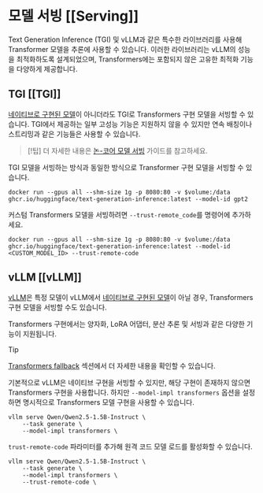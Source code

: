 <!--Copyright 2025 The HuggingFace Team. All rights reserved.

Licensed under the Apache License, Version 2.0 (the "License"); you may not use this file except in compliance with
the License. You may obtain a copy of the License at

http://www.apache.org/licenses/LICENSE-2.0

Unless required by applicable law or agreed to in writing, software distributed under the License is distributed on
an "AS IS" BASIS, WITHOUT WARRANTIES OR CONDITIONS OF ANY KIND, either express or implied. See the License for the
specific language governing permissions and limitations under the License.

⚠️ Note that this file is in Markdown but contain specific syntax for our doc-builder (similar to MDX) that may not be
rendered properly in your Markdown viewer.

-->

# 모델 서빙 [[Serving]]

Text Generation Inference (TGI) 및 vLLM과 같은 특수한 라이브러리를 사용해 Transformer 모델을 추론에 사용할 수 있습니다. 이러한 라이브러리는 vLLM의 성능을 최적화하도록 설계되었으며, Transformers에는 포함되지 않은 고유한 최적화 기능을 다양하게 제공합니다.

## TGI [[TGI]]

[네이티브로 구현된 모델](https://huggingface.co/docs/text-generation-inference/supported_models)이 아니더라도 TGI로 Transformers 구현 모델을 서빙할 수 있습니다. TGI에서 제공하는 일부 고성능 기능은 지원하지 않을 수 있지만 연속 배칭이나 스트리밍과 같은 기능들은 사용할 수 있습니다.

> [!팁]
> 더 자세한 내용은 [논-코어 모델 서빙](https://huggingface.co/docs/text-generation-inference/basic_tutorials/non_core_models) 가이드를 참고하세요.

TGI 모델을 서빙하는 방식과 동일한 방식으로 Transformer 구현 모델을 서빙할 수 있습니다.

```docker
docker run --gpus all --shm-size 1g -p 8080:80 -v $volume:/data ghcr.io/huggingface/text-generation-inference:latest --model-id gpt2
```

커스텀 Transformers 모델을 서빙하려면 `--trust-remote_code`를 명령어에 추가하세요.

```docker
docker run --gpus all --shm-size 1g -p 8080:80 -v $volume:/data ghcr.io/huggingface/text-generation-inference:latest --model-id <CUSTOM_MODEL_ID> --trust-remote-code
```

## vLLM [[vLLM]]

[vLLM](https://docs.vllm.ai/en/latest/index.html)은 특정 모델이 vLLM에서 [네이티브로 구현된 모델](https://docs.vllm.ai/en/latest/models/supported_models.html#list-of-text-only-language-models)이 아닐 경우, Transformers 구현 모델을 서빙할 수도 있습니다. 

Transformers 구현에서는 양자화, LoRA 어댑터, 분산 추론 및 서빙과 같은 다양한 기능이 지원됩니다.

> [!TIP]
> [Transformers fallback](https://docs.vllm.ai/en/latest/models/supported_models.html#transformers-fallback) 섹션에서 더 자세한 내용을 확인할 수 있습니다.

기본적으로 vLLM은 네이티브 구현을 서빙할 수 있지만, 해당 구현이 존재하지 않으면 Transformers 구현을 사용합니다. 하지만 `--model-impl transformers` 옵션을 설정하면 명시적으로 Transformers 모델 구현을 사용할 수 있습니다.

```shell
vllm serve Qwen/Qwen2.5-1.5B-Instruct \
    --task generate \
    --model-impl transformers \
```

`trust-remote-code` 파라미터를 추가해 원격 코드 모델 로드를 활성화할 수 있습니다.

```shell
vllm serve Qwen/Qwen2.5-1.5B-Instruct \
    --task generate \
    --model-impl transformers \
    --trust-remote-code \
```